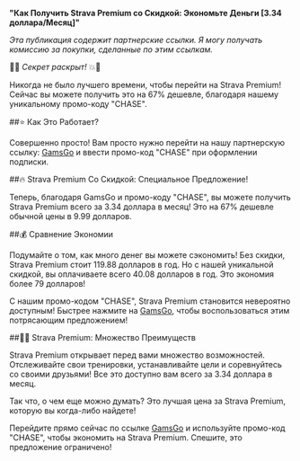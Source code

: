 **"Как Получить Strava Premium со Скидкой: Экономьте Деньги [3.34 доллара/Месяц]"**

*Эта публикация содержит партнерские ссылки. Я могу получать комиссию за покупки, сделанные по этим ссылкам.*

🎉💥 *Секрет раскрыт!* 💥🎉 

Никогда не было лучшего времени, чтобы перейти на Strava Premium! Сейчас вы можете получить это на 67% дешевле, благодаря нашему уникальному промо-коду "CHASE". 

##⭐ Как Это Работает? 

Совершенно просто! Вам просто нужно перейти на нашу партнерскую ссылку: [GamsGo](https://www.gamsgo.com/partner/ykeX7B) и ввести промо-код "CHASE" при оформлении подписки. 

##🔥 Strava Premium Со Скидкой: Специальное Предложение!

Теперь, благодаря GamsGo и промо-коду "CHASE", вы можете получить Strava Premium всего за 3.34 доллара в месяц! Это на 67% дешевле обычной цены в 9.99 долларов. 

##💰 Сравнение Экономии

Подумайте о том, как много денег вы можете сэкономить! Без скидки, Strava Premium стоит 119.88 долларов в год. Но с нашей уникальной скидкой, вы оплачиваете всего 40.08 долларов в год. Это экономия более 79 долларов!

С нашим промо-кодом "CHASE", Strava Premium становится невероятно доступным! Быстрее нажмите на [GamsGo](https://www.gamsgo.com/partner/ykeX7B), чтобы воспользоваться этим потрясающим предложением!

##🏃‍♂️ Strava Premium: Множество Преимуществ 

Strava Premium открывает перед вами множество возможностей. Отслеживайте свои тренировки, устанавливайте цели и соревнуйтесь со своими друзьями! Все это доступно вам всего за 3.34 доллара в месяц. 

Так что, о чем еще можно думать? Это лучшая цена за Strava Premium, которую вы когда-либо найдете! 

Перейдите прямо сейчас по ссылке [GamsGo](https://www.gamsgo.com/partner/ykeX7B) и используйте промо-код "CHASE", чтобы экономить на Strava Premium. Спешите, это предложение ограничено!